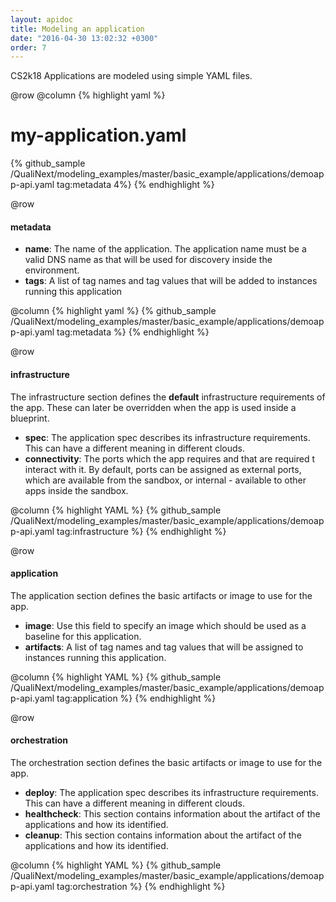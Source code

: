 ```yaml
---
layout: apidoc
title: Modeling an application
date: "2016-04-30 13:02:32 +0300"
order: 7
---
```

CS2k18 Applications are modeled using simple YAML files.

@row
@column
{% highlight yaml %}
# my-application.yaml
{% github_sample /QualiNext/modeling_examples/master/basic_example/applications/demoapp-api.yaml tag:metadata 4%}
{% endhighlight %}

@row
#### metadata
- **name**: The name of the application. The application name must be a valid
DNS name as that will be used for discovery inside the environment.
- **tags**: A list of tag names and tag values that will be added to instances
running this application  

@column
{% highlight yaml %}
{% github_sample /QualiNext/modeling_examples/master/basic_example/applications/demoapp-api.yaml tag:metadata %}
{% endhighlight %}

@row
#### infrastructure
The infrastructure section defines the **default** infrastructure
requirements of the app. These can later be overridden when the app
is used inside a blueprint.
- **spec**: The application spec describes its infrastructure requirements.
This can have a different meaning in different clouds.
- **connectivity**: The ports which the app requires and that are required t
interact with it. By default, ports can be assigned as external ports, which are available from the sandbox, or internal - available to other apps inside the
sandbox.

@column
{% highlight YAML %}
{% github_sample /QualiNext/modeling_examples/master/basic_example/applications/demoapp-api.yaml tag:infrastructure %}
{% endhighlight %}

@row
#### application
The application section defines the basic artifacts or image to use for the app.
- **image**: Use this field to specify an image which should be used as a baseline for this application.
- **artifacts**: A list of tag names and tag values that will be assigned to instances
running this application.

@column
{% highlight YAML %}
{% github_sample /QualiNext/modeling_examples/master/basic_example/applications/demoapp-api.yaml tag:application %}
{% endhighlight %}

@row
#### orchestration
The orchestration section defines the basic artifacts or image to use for the app.
- **deploy**: The application spec describes its infrastructure requirements.
This can have a different meaning in different clouds.
- **healthcheck**: This section contains information about the artifact of the
applications and how its identified.
- **cleanup**: This section contains information about the artifact of the
applications and how its identified.

@column
{% highlight YAML %}
{% github_sample /QualiNext/modeling_examples/master/basic_example/applications/demoapp-api.yaml tag:orchestration %}
{% endhighlight %}
